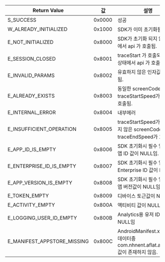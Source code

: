 Return Value | 값 | 설명
--- | --- | --- |
S_SUCCESS | 0x0000 | 성공
W_ALREADY_INITIALIZED | 0x1000 | SDK가 이미 초기화됨.
E_NOT_INITIALIZED | 0x8000 | SDK가 초기화 되지 않은 상태에서 api 가 호출됨.
E_SESSION_CLOSED | 0x8001 | traceStart 가 호출되지 않은 상태에서 api 가 호출됨.
E_INVALID_PARAMS | 0x8002 | 유효하지 않은 인자값이 전달됨.
E_ALREADY_EXISTS | 0x8003 | 동일한 screenCode 값으로 traceStartSpeed가 2회이상 호출됨.
E_INTERNAL_ERROR | 0x8004 | 내부에러
E_INSUFFICIENT_OPERATION | 0x8005 | traceStartSpeed가 호출되지 않은 screenCode값으로 traceEndSpeed가 호출됨.
E_APP_ID_IS_EMPTY | 0x8006 | SDK 초기화시 필수 입력값인 앱 ID 값이 NULL임.
E_ENTERPRISE_ID_IS_EMPTY | 0x8007 | SDK 초기화시 필수 입력값인 Enterprise ID 값이 NULL임.
E_APP_VERSION_IS_EMPTY | 0x8008 | SDK 초기화시 필수 입력값인 앱 버전값이 NULL임.
E_TOKEN_EMPTY | 0x8009 | 디바이스 토근값이 NULL임
E_ACTIVITY_EMPTY | 0x800A | 액티비티 값이 NULL임
E_LOGGING_USER_ID_EMPTY | 0x800B | Analytics용 유저 ID값이 NULL임
E_MANIFEST_APPSTORE_MISSING | 0x800C | AndroidManifest.xml 메타 데이터중 com.nhnent.aflat.appstore 값이 존재하지 않음.
